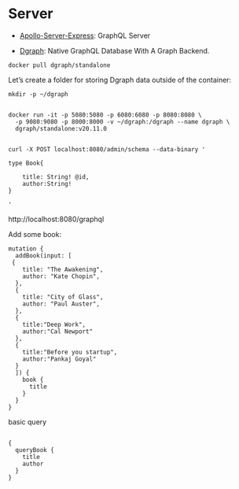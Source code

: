 # Server

- [Apollo-Server-Express](https://www.apollographql.com/docs/apollo-server/integrations/middleware/): GraphQL Server

- [Dgraph](https://github.com/dgraph-io/dgraph): Native GraphQL Database With A Graph Backend.

```
docker pull dgraph/standalone
```

Let’s create a folder for storing Dgraph data outside of the container:

```
mkdir -p ~/dgraph


docker run -it -p 5080:5080 -p 6080:6080 -p 8080:8080 \
  -p 9080:9080 -p 8000:8000 -v ~/dgraph:/dgraph --name dgraph \
  dgraph/standalone:v20.11.0
```

```shell

curl -X POST localhost:8080/admin/schema --data-binary '

type Book{

    title: String! @id,
    author:String!
}

'
```

http://localhost:8080/graphql

Add some book:

```shell
mutation {
  addBook(input: [
 {
    title: "The Awakening",
    author: "Kate Chopin",
  },
  {
    title: "City of Glass",
    author: "Paul Auster",
  },
  {
    title:"Deep Work",
    author:"Cal Newport"
  },
  {
    title:"Before you startup",
    author:"Pankaj Goyal"
  }
  ]) {
    book {
      title
    }
  }
}

```

basic query

```shell

{
  queryBook {
    title
    author
  }
}
```
